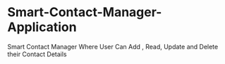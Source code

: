 # Smart-Contact-Manager-Application
Smart Contact Manager Where User Can Add , Read, Update and Delete their Contact Details 

